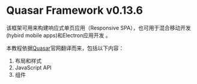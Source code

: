 # Quasar Framework v0.13.6

该框架可用来构建响应式单页应用（Responsive SPA），也可用于混合移动开发\(hybird mobile apps\)和Electron应用开发 。

本教程依据[Quasar](http://quasar-framework.org/)官网翻译而来，包括以下内容：

1. 布局和样式
2. JavaScript API
3. 组件



